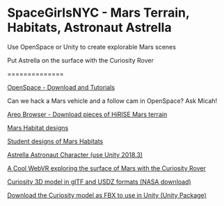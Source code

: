 # SpaceGirlsNYC - Mars Terrain, Habitats, Astronaut Astrella
Use OpenSpace or Unity to create explorable Mars scenes

Put Astrella on the surface with the Curiosity Rover


==============

[OpenSpace - Download and Tutorials](https://www.openspaceproject.com/)

Can we hack a Mars vehicle and a follow cam in OpenSpace? Ask Micah!

[Areo Browser - Download pieces of HiRISE Mars terrain](http://areobrowser.com/)

[Mars Habitat designs](https://www.engadget.com/2018/07/29/nasa-mars-habitat-contest-finalists/)

[Student designs of Mars Habitats](https://www.nasa.gov/feature/students-design-space-habitat-concepts-for-mars)

[Astrella Astronaut Character (use Unity 2018.3)](https://drive.google.com/file/d/1sQfc9KizxmKCsIC3NZOcEpjhuPqKNMpU/view?usp=sharing)

[A Cool WebVR exploring the surface of Mars with the Curiosity Rover](https://accessmars.withgoogle.com/)

[Curiosity 3D model in glTF and USDZ formats (NASA download)](https://mars.nasa.gov/resources/24584/curiosity-3d-model/)

[Download the Curiosity model as FBX to use in Unity (Unity Package)](https://drive.google.com/file/d/1eSjIxMfl1e8xyuv7W5NaUwWBgVv2O9vf/view?usp=sharing)
